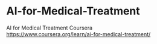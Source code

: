 # AI-for-Medical-Treatment
AI for Medical Treatment Coursera 
\
https://www.coursera.org/learn/ai-for-medical-treatment/
